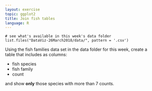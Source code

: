 ```yaml
---
layout: exercise
topic: ggplot2
title: Join fish tables
language: R
---
```


```
# see what's available in this week's data folder
list.files("DataViz-26March2018/data/", pattern = '.csv')

```

Using the fish families data set in the data folder for this week,
create a table that includes as columns:

- fish species
- fish family 
- count

and show **only** those species with more than 7 counts.

